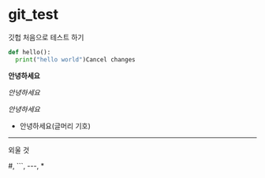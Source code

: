 # git_test
깃헙 처음으로 테스트 하기
```python
def hello():
  print("hello world")Cancel changes
```
**안녕하세요**

*안녕하세요*

_안녕하세요_

* 안녕하세요(글머리 기호)

---

외울 것

#, ```, ---, *
